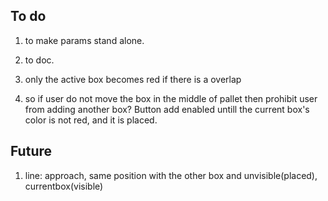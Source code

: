 ## To do

1. to make params stand alone.

2. to doc.

3. <alession note1>only the active box becomes red if there is a overlap

4. <alession note2>so if user do not move the box in the middle of pallet
then  prohibit user from adding another box?
	Button add enabled untill  the current box's color is not red, and it is placed.

## Future

1. line: approach, same position with the other box and unvisible(placed), currentbox(visible)
